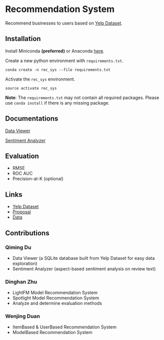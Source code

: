 # Recommendation System

Recommend businesses to users based on [Yelp Dataset](https://www.yelp.com/dataset/challenge).

## Installation

Install Miniconda **(preferred)** or Anaconda [here](https://conda.io/docs/user-guide/install/macos.html).

Create a new python environment with `requirements.txt`.

```
conda create -n rec_sys --file requirements.txt
```

Activate the `rec_sys` environment.

```
source activate rec_sys
```

**Note**: The `requirements.txt` may not contain all required packages. Please use `conda install` if there is any missing package.

## Documentations

[Data Viewer](https://github.com/zhudhjen/yelp-recommendation-system/tree/master/data_viewer)

[Sentiment Analyzer](https://github.com/zhudhjen/yelp-recommendation-system/tree/master/sentiment_analyzer)

## Evaluation

- RMSE
- ROC AUC
- Precision-at-K (optional)

## Links

* [Yelp Dataset](https://www.yelp.com/dataset/challenge)
* [Proposal](https://docs.google.com/document/d/12MQUmbk-Ioh7L3wukDj7LEOFFX_jXR6YvxfCKi6jSwk/edit)
* [Data](https://drive.google.com/open?id=1v-ayr_m-0MUgviN6pulnRzdn-5hx9oQC)

## Contributions

### Qiming Du

* Data Viewer (a SQLite database built from Yelp Dataset for easy data exploration)
* Sentiment Analyzer (aspect-based sentiment analysis on review text)

### Dinghan Zhu

* LightFM Model Recommendation System 
* Spotlight Model Recommendation System
* Analyze and determine evaluation methods

### Wenjing Duan

* ItemBased & UserBased Recommendation System
* ModelBased Recommendation System
